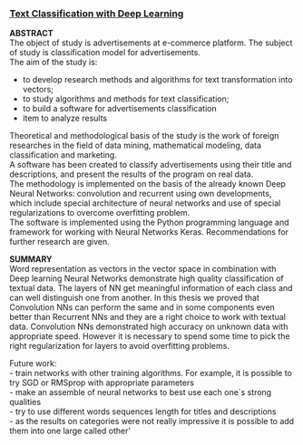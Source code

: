 ### [Text Classification with Deep Learning](https://github.com/tankz0r/Bachelor_thesis/blob/master/Dissertation/dissertation.pdf)

**ABSTRACT**  
The object of study is advertisements at e-commerce platform. The subject of study is classification model for advertisements.  
The aim of the study is:  
- to develop research methods and algorithms for text transformation into vectors;
- to study algorithms and methods for text classification;
- to build a software for advertisements classification
- item to analyze results  
  
Theoretical and methodological basis of the study is the work of foreign researches in the field of data mining, mathematical modeling, data classification and marketing.  
A software has been created to classify advertisements using their title and descriptions, and present the results of the program on real data.  
The methodology is implemented on the basis of the already known Deep Neural Networks: convolution and recurrent using own developments, which include special architecture of neural networks and use of special regularizations to overcome overfitting problem.   
The software is implemented using the Python programming language and
framework for working with Neural Networks Keras. Recommendations for further research are given.   

**SUMMARY**  
Word representation as vectors in the vector space in combination with Deep learning Neural Networks demonstrate high quality classification of textual data. The layers of NN get meaningful information of each class and can well distinguish one from another. In this thesis we proved that Convolution NNs can perform the same and in some components even better than Recurrent NNs and they are a right choice to work with textual data. Convolution NNs demonstrated high accuracy on unknown data with appropriate speed. However it is necessary to spend some time to pick the right regularization for layers to avoid overfitting problems.  

Future work:  
	- train networks with other training algorithms. For example, it is possible to try SGD or RMSprop with appropriate parameters  
	- make an assemble of neural networks to best use each one`s strong qualities  
	- try to use different words sequences length for titles and descriptions  
	- as the results on categories were not really impressive it is possible to add them into one large called other'  
